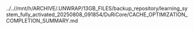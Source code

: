 ../..//mnt/h/ARCHIVE/.UNWRAP/13GB_FILES/backup_repository/learning_system_fully_activated_20250808_091854/DuRiCore/CACHE_OPTIMIZATION_COMPLETION_SUMMARY.md